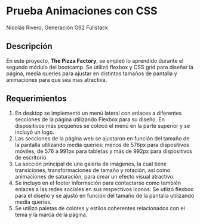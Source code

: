 # Prueba Animaciones con CSS
Nicolás Rivero, Generación G92 Fullstack

## Descripción

En este proyecto, **The Pizza Factory**, se empleó lo aprendido durante el segundo módulo del bootcamp. Se utilizó flexbox y CSS grid para diseñar la página, media queries para ajustar en distintos tamaños de pantalla y animaciones para que sea mas atractiva.

## Requerimientos

1. En desktop se implementó un menú lateral con enlaces a diferentes secciones de la página utilizando Flexbox para su diseño. En dispositivos más pequeños se colocó el menú en la parte superior y se incluyó un logo.
2. Las secciones de la página web se ajustaron en función del tamaño de la pantalla utilizando media queries: menos de 576px para dispositivos móviles, de 576 a 991px para tabletas y más de 992px para dispositivos de escritorio.
3. La sección principal de una galería de imágenes, la cual tiene transiciones, transformaciones de tamaño y rotación, así como animaciones de saturación, para crear un efecto visual atractivo.
4. Se incluyo en el footer información para contactarse como también enlaces a las redes sociales en sus respectivos íconos. Se utlizó flexbox para el diseño y se ajustó en función del tamaño de la pantalla utilizando media queries.
5. Se utilizó paletas de colores y estilos coherentes relacionados con el tema y la marca de la página.
